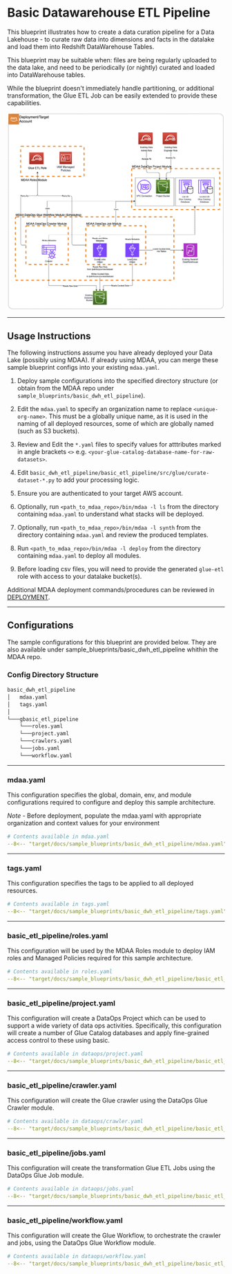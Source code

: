 # Basic Datawarehouse ETL Pipeline

This blueprint illustrates how to create a data curation pipeline for a Data Lakehouse - to curate raw data into dimensions and facts in the datalake and load them into Redshift DataWarehouse Tables.

This blueprint may be suitable when:
files are being regularly uploaded to the data lake, and need to be periodically (or nightly) curated and loaded into DataWarehouse tables.

While the blueprint doesn't immediately handle partitioning, or additional transformation, the Glue ETL Job can be easily extended to provide these capabilities.

![Glue CSV Parqet Transformer](docs/basic_dwh_etl_pipeline.png)

***

## Usage Instructions

The following instructions assume you have already deployed your Data Lake (possibly using MDAA). If already using MDAA, you can merge these sample blueprint configs into your existing `mdaa.yaml`.

1. Deploy sample configurations into the specified directory structure (or obtain from the MDAA repo under `sample_blueprints/basic_dwh_etl_pipeline`).

2. Edit the `mdaa.yaml` to specify an organization name to replace `<unique-org-name>`. This must be a globally unique name, as it is used in the naming of all deployed resources, some of which are globally named (such as S3 buckets).

3. Review and Edit the `*.yaml` files to specify values for atttributes marked in angle brackets `<>` e.g. `<your-glue-catalog-database-name-for-raw-datasets>`.

4. Edit `basic_dwh_etl_pipeline/basic_etl_pipeline/src/glue/curate-dataset-*.py` to add your processing logic.

5. Ensure you are authenticated to your target AWS account.

6. Optionally, run `<path_to_mdaa_repo>/bin/mdaa -l ls` from the directory containing `mdaa.yaml` to understand what stacks will be deployed.

7. Optionally, run `<path_to_mdaa_repo>/bin/mdaa -l synth` from the directory containing `mdaa.yaml` and review the produced templates.

8. Run `<path_to_mdaa_repo>/bin/mdaa -l deploy` from the directory containing `mdaa.yaml` to deploy all modules.

9. Before loading csv files, you will need to provide the generated `glue-etl` role with access to your datalake bucket(s).

Additional MDAA deployment commands/procedures can be reviewed in [DEPLOYMENT](../../DEPLOYMENT.md).

***

## Configurations

The sample configurations for this blueprint are provided below. They are also available under sample_blueprints/basic_dwh_etl_pipeline whithin the MDAA repo.

### Config Directory Structure

```bash
basic_dwh_etl_pipeline
│   mdaa.yaml
│   tags.yaml
│
└───gbasic_etl_pipeline
    └───roles.yaml
    └───project.yaml
    └───crawlers.yaml
    └───jobs.yaml
    └───workflow.yaml    
```

***

### mdaa.yaml

This configuration specifies the global, domain, env, and module configurations required to configure and deploy this sample architecture.

*Note* - Before deployment, populate the mdaa.yaml with appropriate organization and context values for your environment

```yaml
# Contents available in mdaa.yaml
--8<-- "target/docs/sample_blueprints/basic_dwh_etl_pipeline/mdaa.yaml"
```

***

### tags.yaml

This configuration specifies the tags to be applied to all deployed resources.

```yaml
# Contents available in tags.yaml
--8<-- "target/docs/sample_blueprints/basic_dwh_etl_pipeline/tags.yaml"
```

***

### basic_etl_pipeline/roles.yaml

This configuration will be used by the MDAA Roles module to deploy IAM roles and Managed Policies required for this sample architecture.

```yaml
# Contents available in roles.yaml
--8<-- "target/docs/sample_blueprints/basic_dwh_etl_pipeline/basic_etl_pipeline/roles.yaml"
```

***

### basic_etl_pipeline/project.yaml

This configuration will create a DataOps Project which can be used to support a wide variety of data ops activities. Specifically, this configuration will create a number of Glue Catalog databases and apply fine-grained access control to these using basic.

```yaml
# Contents available in dataops/project.yaml
--8<-- "target/docs/sample_blueprints/basic_dwh_etl_pipeline/basic_etl_pipeline/project.yaml"
```

***

### basic_etl_pipeline/crawler.yaml

This configuration will create the Glue crawler using the DataOps Glue Crawler module.

```yaml
# Contents available in dataops/crawler.yaml
--8<-- "target/docs/sample_blueprints/basic_dwh_etl_pipeline/basic_etl_pipeline/crawler.yaml"
```

***

### basic_etl_pipeline/jobs.yaml

This configuration will create the transformation Glue ETL Jobs using the DataOps Glue Job module.

```yaml
# Contents available in dataops/jobs.yaml
--8<-- "target/docs/sample_blueprints/basic_dwh_etl_pipeline/basic_etl_pipeline/jobs.yaml"
```

***

### basic_etl_pipeline/workflow.yaml

This configuration will create the Glue Workflow, to orchestrate the crawler and jobs, using the DataOps Glue Workflow module.

```yaml
# Contents available in dataops/workflow.yaml
--8<-- "target/docs/sample_blueprints/basic_dwh_etl_pipeline/basic_etl_pipeline/workflow.yaml"
```
